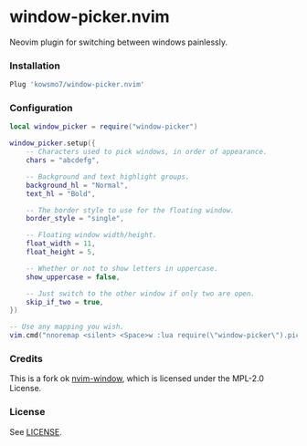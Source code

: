 # window-picker.nvim

Neovim plugin for switching between windows painlessly.

### Installation
```lua
Plug 'kowsmo7/window-picker.nvim'
```

### Configuration
```lua
local window_picker = require("window-picker")

window_picker.setup({
    -- Characters used to pick windows, in order of appearance.
    chars = "abcdefg",

    -- Background and text highlight groups.
    background_hl = "Normal",
    text_hl = "Bold",

    -- The border style to use for the floating window.
    border_style = "single",

    -- Floating window width/height.
    float_width = 11,
    float_height = 5,

    -- Whether or not to show letters in uppercase.
    show_uppercase = false,

    -- Just switch to the other window if only two are open.
    skip_if_two = true,
})

-- Use any mapping you wish.
vim.cmd("nnoremap <silent> <Space>w :lua require(\"window-picker\").pick()<CR>")
```

### Credits

This is a fork ok [nvim-window](https://gitlab.com/yorickpeterse/nvim-window/-/tree/main/), which is licensed under the MPL-2.0 License.

### License

See [LICENSE](LICENSE).

